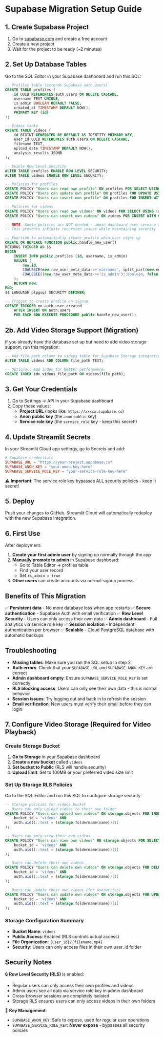 # Supabase Migration Setup Guide

## 1. Create Supabase Project

1. Go to [supabase.com](https://supabase.com) and create a free account
2. Create a new project
3. Wait for the project to be ready (~2 minutes)

## 2. Set Up Database Tables

Go to the SQL Editor in your Supabase dashboard and run this SQL:

```sql
-- Profiles table (extends Supabase auth.users)
CREATE TABLE profiles (
    id UUID REFERENCES auth.users ON DELETE CASCADE,
    username TEXT UNIQUE,
    is_admin BOOLEAN DEFAULT FALSE,
    created_at TIMESTAMP DEFAULT NOW(),
    PRIMARY KEY (id)
);

-- Videos table
CREATE TABLE videos (
    id BIGINT GENERATED BY DEFAULT AS IDENTITY PRIMARY KEY,
    user_id UUID REFERENCES auth.users ON DELETE CASCADE,
    filename TEXT,
    upload_date TIMESTAMP DEFAULT NOW(),
    analysis_results JSONB
);

-- Enable Row Level Security
ALTER TABLE profiles ENABLE ROW LEVEL SECURITY;
ALTER TABLE videos ENABLE ROW LEVEL SECURITY;

-- Policies for profiles
CREATE POLICY "Users can read own profile" ON profiles FOR SELECT USING (auth.uid() = id);
CREATE POLICY "Users can update own profile" ON profiles FOR UPDATE USING (auth.uid() = id);
CREATE POLICY "Users can insert own profile" ON profiles FOR INSERT WITH CHECK (auth.uid() = id);

-- Policies for videos
CREATE POLICY "Users can read own videos" ON videos FOR SELECT USING (auth.uid() = user_id);
CREATE POLICY "Users can insert own videos" ON videos FOR INSERT WITH CHECK (auth.uid() = user_id);

-- NOTE: Admin policies are NOT needed - admin dashboard uses service role key to bypass RLS
-- This prevents infinite recursion issues while maintaining security

-- Function to automatically create profile when user signs up
CREATE OR REPLACE FUNCTION public.handle_new_user()
RETURNS TRIGGER AS $$
BEGIN
    INSERT INTO public.profiles (id, username, is_admin)
    VALUES (
        new.id,
        COALESCE(new.raw_user_meta_data->>'username', split_part(new.email, '@', 1)),
        COALESCE((new.raw_user_meta_data->>'is_admin')::boolean, false)
    );
    RETURN new;
END;
$$ LANGUAGE plpgsql SECURITY DEFINER;

-- Trigger to create profile on signup
CREATE TRIGGER on_auth_user_created
    AFTER INSERT ON auth.users
    FOR EACH ROW EXECUTE PROCEDURE public.handle_new_user();
```

## 2b. Add Video Storage Support (Migration)

If you already have the database set up but need to add video storage support, run this migration:

```sql
-- Add file_path column to videos table for Supabase Storage integration
ALTER TABLE videos ADD COLUMN file_path TEXT;

-- Optional: Add index for better performance
CREATE INDEX idx_videos_file_path ON videos(file_path);
```

## 3. Get Your Credentials

1. Go to Settings → API in your Supabase dashboard
2. Copy these values:
   - **Project URL** (looks like: `https://xxxxx.supabase.co`)
   - **Anon public key** (the `anon` `public` key)
   - **Service role key** (the `service_role` key - keep this secret!)

## 4. Update Streamlit Secrets

In your Streamlit Cloud app settings, go to Secrets and add:

```toml
# Supabase credentials
SUPABASE_URL = "https://your-project.supabase.co"
SUPABASE_ANON_KEY = "your-anon-key-here"
SUPABASE_SERVICE_ROLE_KEY = "your-service-role-key-here"
```

⚠️ **Important**: The service role key bypasses ALL security policies - keep it secret!

## 5. Deploy

Push your changes to GitHub. Streamlit Cloud will automatically redeploy with the new Supabase integration.

## 6. First Use

After deployment:
1. **Create your first admin user** by signing up normally through the app
2. **Manually promote to admin** in Supabase dashboard:
   - Go to Table Editor → profiles table
   - Find your user record
   - Set `is_admin = true`
3. **Other users** can create accounts via normal signup process

## Benefits of This Migration

✅ **Persistent data** - No more database loss when app restarts
✅ **Secure authentication** - Supabase Auth with email verification
✅ **Row Level Security** - Users can only access their own data
✅ **Admin dashboard** - Full analytics via service role key
✅ **Session isolation** - Independent authentication per browser
✅ **Scalable** - Cloud PostgreSQL database with automatic backups

## Troubleshooting

- **Missing tables**: Make sure you ran the SQL setup in step 2
- **Auth errors**: Check that your `SUPABASE_URL` and `SUPABASE_ANON_KEY` are correct  
- **Admin dashboard empty**: Ensure `SUPABASE_SERVICE_ROLE_KEY` is set correctly
- **RLS blocking access**: Users can only see their own data - this is normal behavior
- **Session issues**: Try logging out and back in to refresh the session
- **Email verification**: New users must verify their email before they can login

## 7. Configure Video Storage (Required for Video Playback)

### Create Storage Bucket

1. **Go to Storage** in your Supabase dashboard
2. **Create a new bucket** called `videos`
3. **Set bucket to Public** (RLS will handle security)
4. **Upload limit**: Set to 100MB or your preferred video size limit

### Set Up Storage RLS Policies

Go to the SQL Editor and run this SQL to configure storage security:

```sql
-- Storage policies for videos bucket
-- Users can only upload videos to their own folder
CREATE POLICY "Users can upload own videos" ON storage.objects FOR INSERT WITH CHECK (
    bucket_id = 'videos' AND
    auth.uid()::text = (storage.foldername(name))[1]
);

-- Users can only view their own videos  
CREATE POLICY "Users can view own videos" ON storage.objects FOR SELECT USING (
    bucket_id = 'videos' AND
    auth.uid()::text = (storage.foldername(name))[1]
);

-- Users can delete their own videos
CREATE POLICY "Users can delete own videos" ON storage.objects FOR DELETE USING (
    bucket_id = 'videos' AND
    auth.uid()::text = (storage.foldername(name))[1]
);

-- Users can update their own videos (for overwrites)
CREATE POLICY "Users can update own videos" ON storage.objects FOR UPDATE USING (
    bucket_id = 'videos' AND
    auth.uid()::text = (storage.foldername(name))[1]
);
```

### Storage Configuration Summary
- **Bucket Name**: `videos`
- **Public Access**: Enabled (RLS controls actual access)
- **File Organization**: `{user_id}/{filename.mp4}`
- **Security**: Users can only access files in their own user_id folder

## Security Notes

🔒 **Row Level Security (RLS)** is enabled:
- Regular users can only access their own profiles and videos
- Admin users see all data via service role key in admin dashboard
- Cross-browser sessions are completely isolated
- Storage RLS ensures users can only access videos in their own folders

🔑 **Key Management**:
- `SUPABASE_ANON_KEY`: Safe to expose, used for regular user operations
- `SUPABASE_SERVICE_ROLE_KEY`: **Never expose** - bypasses all security policies

